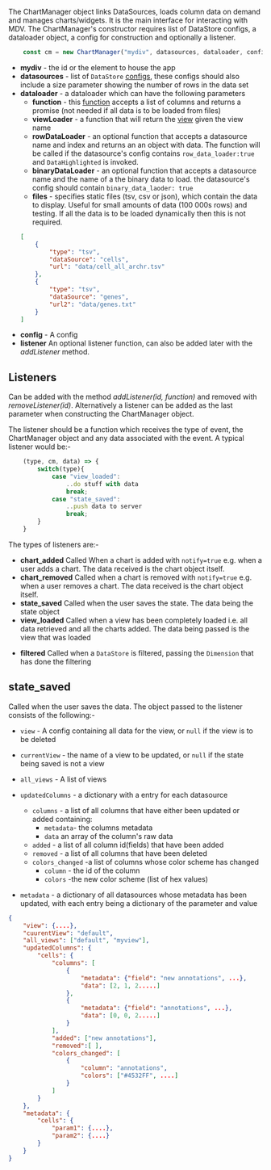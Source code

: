 
The ChartManager object links DataSources, loads column data on demand and manages charts/widgets. It is the main interface for interacting with MDV. The ChartManager's constructor requires list of DataStore configs, a dataloader object, a config for construction and optionally a listener. 
```js
    const cm = new ChartManager("mydiv", datasources, dataloader, config, listener)
```
* **mydiv** - the id or the element to house the app
* **datasources** - list of `DataStore` [configs](./datasource.md), these configs should also include a size parameter showing the number of rows in the data set
* **dataloader** - a dataloader which can have the following parameters
    * **function** - this [function](./dataloader.md) accepts a list of columns and returns a promise (not needed if all data is to be loaded from files)
    * **viewLoader** - a function that will return the [view](./views.md) given the view name
    * **rowDataLoader** - an optional function that accepts a datasource name and index and returns an an object with data. The
    function will be called if the datasource's config contains `row_data_loader:true` and `DataHighlighted` is invoked.
    * **binaryDataLoader** - an optional function that accepts a datasource name and the name of a the binary data to load. the datasource's config should contain `binary_data_laoder: true`
    * **files** - specifies static files (tsv, csv or json), which contain the data to display. Useful for small amounts of data (100 000s rows) and testing. If all the data is to be loaded dynamically then this is not required.
    ```json
    [
        {
            "type": "tsv",
            "dataSource": "cells",
            "url": "data/cell_all_archr.tsv"
        },
        {
            "type": "tsv",
            "dataSource": "genes",
            "url2": "data/genes.txt"
        }
    ]
    ```
* **config** - A config 
* **listener** An optional listener function, can also be added later with the *addListener* method.



## Listeners

Can be added with the method *addListener(id, function)* and removed with *removeListener(id)*. Alternatively a listener can be added as the last parameter when constructing the ChartManager object.

The listener should be a function which receives the type of event, the ChartManager object and any data associated with the event. A typical listener would be:-

```js
    (type, cm, data) => {
        switch(type){
            case "view_loaded":
                ..do stuff with data
                break;
            case "state_saved":
                ..push data to server
                break;
        }
    }
```

The types of listeners are:- 

* **chart_added**  Called When a chart is added with `notify=true` e.g. when a user adds a chart. The data received is the chart object itself.
* **chart_removed** Called when a chart is removed with `notify=true` e.g. when a user removes a chart. The data received is the chart object itself.
* **state_saved** Called when the user saves the state. The data being the state object
* **view_loaded** Called when a view has been completely loaded i.e. all data retrieved and all the charts added. The data being passed is the view that was loaded
<!-- todo add links -->
* **filtered** Called when a `DataStore` is filtered, passing the `Dimension` that has done the filtering



## state_saved

Called when the user saves the data. The object passed to the listener consists of the following:-

* `view` - A config containing all data for the view, or `null` if the view is to be deleted
* `currentView` - the name of a view to be updated, or `null` if the state being saved is not a view
* `all_views` -  A list of views 
* `updatedColumns` -  a dictionary with a entry for each datasource 
    * `columns` - a list of all columns that have either been updated or added containing:
        * `metadata`- the columns metadata
        * `data` an array of the column's raw data
    * `added` -  a list of all column id(fields) that have been added
    * `removed` -  a list of all columns that have been deleted
    * `colors_changed` -a list of columns whose color scheme has changed
        * `column` - the id of the column
        * `colors` -the new color scheme (list of hex values)

* `metadata` - a dictionary of all datasources whose metadata has been updated, with each entry being a dictionary of the parameter and value

```json
{
    "view": {....},
    "cuurentView": "default",
    "all_views": ["default", "myview"],
    "updatedColumns": {
        "cells": {
            "columns": [
                {
                    "metadata": {"field": "new annotations", ...},
                    "data": [2, 1, 2.....]
                },
                {
                    "metadata": {"field": "annotations", ...},
                    "data": [0, 0, 2.....]
                }
            ],
            "added": ["new annotations"],
            "removed":[ ],
            "colors_changed": [
                {
                    "column": "annotations",
                    "colors": ["#4532FF", ....]
                }
            ]
        }
    },
    "metadata": {
        "cells": {
            "param1": {....},
            "param2": {....}
        }
    }
}
```
